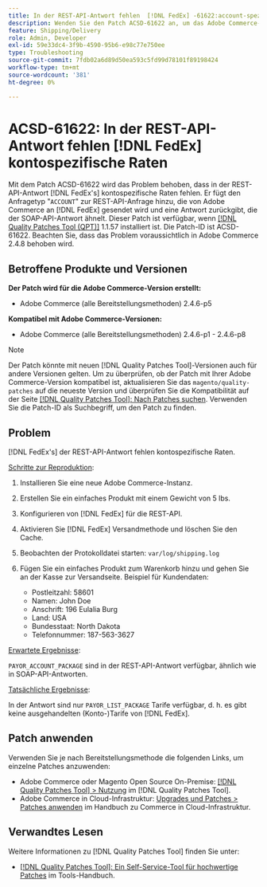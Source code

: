 ```yaml
---
title: In der REST-API-Antwort fehlen  [!DNL FedEx] -61622:account-spezifische Raten
description: Wenden Sie den Patch ACSD-61622 an, um das Adobe Commerce-Problem zu beheben [!DNL FedEx]  bei dem kontospezifische Raten in der REST-API-Antwort fehlen.
feature: Shipping/Delivery
role: Admin, Developer
exl-id: 59e33dc4-3f9b-4590-95b6-e98c77e750ee
type: Troubleshooting
source-git-commit: 7fdb02a6d89d50ea593c5fd99d78101f89198424
workflow-type: tm+mt
source-wordcount: '381'
ht-degree: 0%

---
```


# ACSD-61622: In der REST-API-Antwort fehlen [!DNL FedEx] kontospezifische Raten

Mit dem Patch ACSD-61622 wird das Problem behoben, dass in der REST-API-Antwort [!DNL FedEx's] kontospezifische Raten fehlen. Er fügt den Anfragetyp &quot;`ACCOUNT`&quot; zur REST-API-Anfrage hinzu, die von Adobe Commerce an [!DNL FedEx] gesendet wird und eine Antwort zurückgibt, die der SOAP-API-Antwort ähnelt. Dieser Patch ist verfügbar, wenn [[!DNL Quality Patches Tool (QPT)]](/help/tools/quality-patches-tool/quality-patches-tool-to-self-serve-quality-patches.md) 1.1.57 installiert ist. Die Patch-ID ist ACSD-61622. Beachten Sie, dass das Problem voraussichtlich in Adobe Commerce 2.4.8 behoben wird.

## Betroffene Produkte und Versionen

**Der Patch wird für die Adobe Commerce-Version erstellt:**

* Adobe Commerce (alle Bereitstellungsmethoden) 2.4.6-p5

**Kompatibel mit Adobe Commerce-Versionen:**

* Adobe Commerce (alle Bereitstellungsmethoden) 2.4.6-p1 - 2.4.6-p8

>[!NOTE]
>
>Der Patch könnte mit neuen [!DNL Quality Patches Tool]-Versionen auch für andere Versionen gelten. Um zu überprüfen, ob der Patch mit Ihrer Adobe Commerce-Version kompatibel ist, aktualisieren Sie das `magento/quality-patches` auf die neueste Version und überprüfen Sie die Kompatibilität auf der Seite [[!DNL Quality Patches Tool]: Nach Patches suchen](https://experienceleague.adobe.com/tools/commerce-quality-patches/index.html). Verwenden Sie die Patch-ID als Suchbegriff, um den Patch zu finden.

## Problem

[!DNL FedEx's] der REST-API-Antwort fehlen kontospezifische Raten.

<u>Schritte zur Reproduktion</u>:

1. Installieren Sie eine neue Adobe Commerce-Instanz.
1. Erstellen Sie ein einfaches Produkt mit einem Gewicht von 5 lbs.
1. Konfigurieren von [!DNL FedEx] für die REST-API.
1. Aktivieren Sie [!DNL FedEx] Versandmethode und löschen Sie den Cache.
1. Beobachten der Protokolldatei starten: `var/log/shipping.log`
1. Fügen Sie ein einfaches Produkt zum Warenkorb hinzu und gehen Sie an der Kasse zur Versandseite. Beispiel für Kundendaten:

   * Postleitzahl: 58601
   * Namen: John Doe
   * Anschrift: 196 Eulalia Burg
   * Land: USA
   * Bundesstaat: North Dakota
   * Telefonnummer: 187-563-3627

<u>Erwartete Ergebnisse</u>:

`PAYOR_ACCOUNT_PACKAGE` sind in der REST-API-Antwort verfügbar, ähnlich wie in SOAP-API-Antworten.

<u>Tatsächliche Ergebnisse</u>:

In der Antwort sind nur `PAYOR_LIST_PACKAGE` Tarife verfügbar, d. h. es gibt keine ausgehandelten (Konto-)Tarife von [!DNL FedEx].

## Patch anwenden

Verwenden Sie je nach Bereitstellungsmethode die folgenden Links, um einzelne Patches anzuwenden:

* Adobe Commerce oder Magento Open Source On-Premise: [[!DNL Quality Patches Tool] > Nutzung](/help/tools/quality-patches-tool/usage.md) im [!DNL Quality Patches Tool].
* Adobe Commerce in Cloud-Infrastruktur: [Upgrades und Patches > Patches anwenden](https://experienceleague.adobe.com/docs/commerce-cloud-service/user-guide/develop/upgrade/apply-patches.html) im Handbuch zu Commerce in Cloud-Infrastruktur.

## Verwandtes Lesen

Weitere Informationen zu [!DNL Quality Patches Tool] finden Sie unter:

* [[!DNL Quality Patches Tool]: Ein Self-Service-Tool für hochwertige Patches](/help/tools/quality-patches-tool/quality-patches-tool-to-self-serve-quality-patches.md) im Tools-Handbuch.
